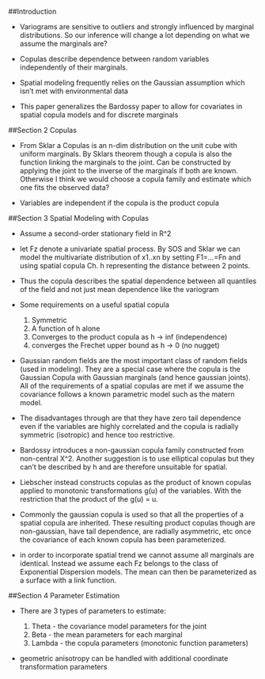 ##Introduction

- Variograms are sensitive to outliers and strongly influenced by marginal distributions. So our inference will change a lot depending on what we assume the marginals are?


- Copulas describe dependence between random variables independently of their marginals.


- Spatial modeling frequently relies on the Gaussian assumption which isn’t met with environmental data
- This paper generalizes the Bardossy paper to allow for covariates in spatial copula models and for discrete marginals

##Section 2 Copulas

- From Sklar a Copulas is an n-dim distribution on the unit cube with uniform marginals. By Sklars theorem though a copula is also the function linking the marginals to the joint. Can be constructed by applying the joint to the inverse of the marginals if both are known. Otherwise I think we would choose a copula family and estimate which one fits the observed data?


- Variables are independent if the copula is the product copula

##Section 3 Spatial Modeling with Copulas

- Assume a second-order stationary field in R^2
- let Fz denote a univariate spatial process. By SOS and Sklar we can model the multivariate distribution of x1..xn by setting F1=…=Fn and using spatial copula Ch. h representing the distance between 2 points. 
- Thus the copula describes the spatial dependence between all quantiles of the field and not just mean dependence like the variogram
- Some requirements on a useful spatial copula
  1. Symmetric
  2. A function of h alone
  3. Converges to the product copula as h -> inf  (independence)
  4. converges the Frechet upper bound as h -> 0 (no nugget)


- Gaussian random fields are the most important class of random fields (used in modeling). They are a special case where the copula is the Gaussian Copula with Gaussian marginals (and hence gaussian joints). All of the requirements of a spatial copulas are met if we assume the covariance follows a known parametric model such as the matern model.
- The disadvantages through are that they have zero tail dependence even if the variables are highly correlated and the copula is radially symmetric (isotropic) and hence too restrictive.
- Bardossy introduces a non-gaussian copula family constructed from non-central X^2. Another suggestion is to use elliptical copulas but they can’t be described by h and are therefore unsuitable for spatial.
- Liebscher instead constructs copulas as the product of known copulas applied to monotonic transformations g(u) of the variables. With the restriction that the product of the g(u) = u.
- Commonly the gaussian copula is used so that all the properties of a spatial copula are inherited. These resulting product copulas though are non-gaussian, have tail dependence, are radially asymmetric, etc once the covariance of each known copula has been parameterized.
- in order to incorporate spatial trend we cannot assume all marginals are identical. Instead we assume each Fz belongs to the class of Exponential Dispersion models. The mean can then be parameterized as a surface with a link function.

##Section 4 Parameter Estimation

- There are 3 types of parameters to estimate:
  1. Theta - the covariance model parameters for the joint
  2. Beta - the mean parameters for each marginal
  3. Lambda - the copula parameters (monotonic function parameters)


- geometric anisotropy can be handled with additional coordinate transformation parameters